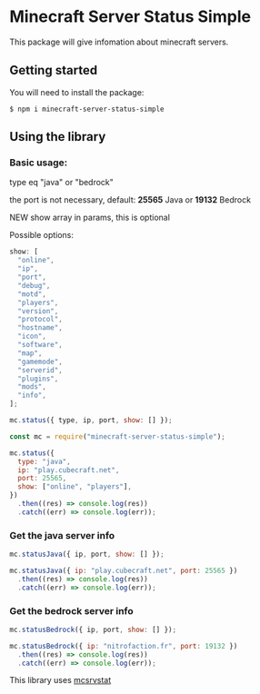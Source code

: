 # Minecraft Server Status Simple

This package will give infomation about minecraft servers.

## Getting started

You will need to install the package:

```shell
$ npm i minecraft-server-status-simple
```

## Using the library

### Basic usage:

type eq "java" or "bedrock"

the port is not necessary, default: **25565** Java or **19132** Bedrock

NEW show array in params, this is optional

Possible options:

```js
show: [
  "online",
  "ip",
  "port",
  "debug",
  "motd",
  "players",
  "version",
  "protocol",
  "hostname",
  "icon",
  "software",
  "map",
  "gamemode",
  "serverid",
  "plugins",
  "mods",
  "info",
];
```

```js
mc.status({ type, ip, port, show: [] });
```

```js
const mc = require("minecraft-server-status-simple");

mc.status({
  type: "java",
  ip: "play.cubecraft.net",
  port: 25565,
  show: ["online", "players"],
})
  .then((res) => console.log(res))
  .catch((err) => console.log(err));
```

### Get the java server info

```js
mc.statusJava({ ip, port, show: [] });
```

```js
mc.statusJava({ ip: "play.cubecraft.net", port: 25565 })
  .then((res) => console.log(res))
  .catch((err) => console.log(err));
```

### Get the bedrock server info

```js
mc.statusBedrock({ ip, port, show: [] });
```

```js
mc.statusBedrock({ ip: "nitrofaction.fr", port: 19132 })
  .then((res) => console.log(res))
  .catch((err) => console.log(err));
```

This library uses [mcsrvstat](https://api.mcsrvstat.us)

